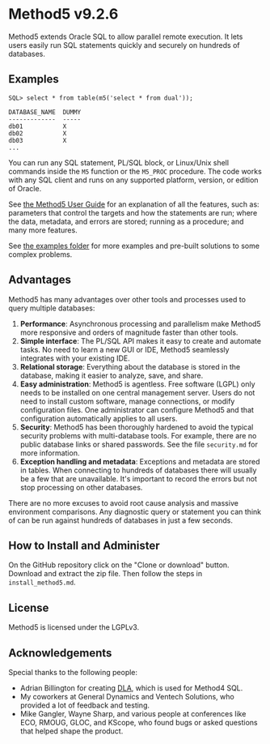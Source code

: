 Method5 v9.2.6
==============

Method5 extends Oracle SQL to allow parallel remote execution.  It lets users easily run SQL statements quickly and securely on hundreds of databases.


Examples
--------

    SQL> select * from table(m5('select * from dual'));
    
    DATABASE_NAME  DUMMY
    -------------  -----
    db01           X
    db02           X
    db03           X
    ...

You can run any SQL statement, PL/SQL block, or Linux/Unix shell commands inside the `M5` function or the `M5_PROC` procedure.  The code works with any SQL client and runs on any supported platform, version, or edition of Oracle.

See [the Method5 User Guide](user_guide.md) for an explanation of all the features, such as: parameters that control the targets and how the statements are run; where the data, metadata, and errors are stored; running as a procedure; and many more features.

See [the examples folder](examples/) for more examples and pre-built solutions to some complex problems.


Advantages
----------

Method5 has many advantages over other tools and processes used to query multiple databases:

1.  **Performance**:  Asynchronous processing and parallelism make Method5 more responsive and orders of magnitude faster than other tools.
2.  **Simple interface**:  The PL/SQL API makes it easy to create and automate tasks.  No need to learn a new GUI or IDE, Method5 seamlessly integrates with your existing IDE.
3.  **Relational storage**: Everything about the database is stored in the database, making it easier to analyze, save, and share.
4.  **Easy administration**:  Method5 is agentless.  Free software (LGPL) only needs to be installed on one central management server.  Users do not need to install custom software, manage connections, or modify configuration files.  One administrator can configure Method5 and that configuration automatically applies to all users.
5.  **Security**:  Method5 has been thoroughly hardened to avoid the typical security problems with multi-database tools.  For example, there are no public database links or shared passwords.  See the file `security.md` for more information.
6.  **Exception handling and metadata**:  Exceptions and metadata are stored in tables.  When connecting to hundreds of databases there will usually be a few that are unavailable.  It's important to record the errors but not stop processing on other databases.

There are no more excuses to avoid root cause analysis and massive environment comparisons.  Any diagnostic query or statement you can think of can be run against hundreds of databases in just a few seconds.


How to Install and Administer
-----------------------------

On the GitHub repository click on the "Clone or download" button.  Download and extract the zip file.  Then follow the steps in `install_method5.md`.


License
-------

Method5 is licensed under the LGPLv3.


Acknowledgements
----------------

Special thanks to the following people:

* Adrian Billington for creating [DLA](https://github.com/oracle-developer/dla), which is used for Method4 SQL.
* My coworkers at General Dynamics and Ventech Solutions, who provided a lot of feedback and testing.
* Mike Gangler, Wayne Sharp, and various people at conferences like ECO, RMOUG, GLOC, and KScope, who found bugs or asked questions that helped shape the product.
